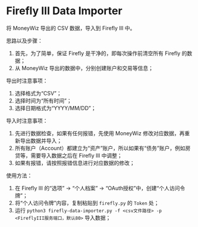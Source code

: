 # Firefly III Data Importer

将 MoneyWiz 导出的 CSV 数据，导入到 Firefly III 中。

思路以及步骤：
1. 首先，为了简单，保证 Firefly 是干净的，即每次操作前清空所有 Firefly 的数据；
2. 从 MoneyWiz 导出的数据中，分别创建账户和交易等信息；

导出时注意事项：
1. 选择格式为“CSV”；
2. 选择时间为“所有时间”；
3. 选择日期格式为“YYYY/MM/DD”；

导入时注意事项：
1. 先进行数据检查，如果有任何报错，先使用 MoneyWiz 修改对应数据，再重新导出数据并导入；
2. 所有账户（Account）都建立为“资产”账户，所以如果有“债务”账户，例如房贷等，需要导入数据之后在 Firefly III 中调整；
3. 如果有报错，请按照报错信息进行对应数据的修改；

使用方法：
1. 在 Firefly III 的“选项” -> “个人档案” -> “OAuth授权”中，创建“个人访问令牌”；
2. 将“个人访问令牌”内容，复制粘贴到 `firefly.py` 的 `Token` 处；
3. 运行 `python3 firefly-data-importer.py -f <csv文件路径> -p <FireflyIII服务端口，默认80>` 导入数据；